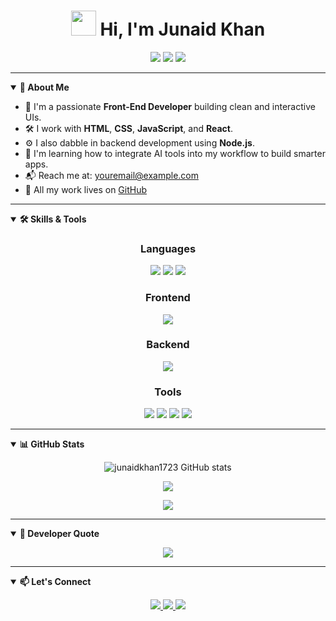 <h1 align="center">
  <img src="./assets/HelloWave.gif" height="40"/> Hi, I'm Junaid Khan
</h1>

<p align="center">
  <img src="https://img.shields.io/badge/Focus-Frontend%20Development-blueviolet?style=flat" />
  <img src="https://img.shields.io/badge/Tools-Git%2C%20VSCode%2C%20AI-orange?style=flat" />
  <img src="https://img.shields.io/badge/Stack-React%20%7C%20Node.js-yellowgreen?style=flat" />
</p>

---

<details open>
<summary><b>👋 About Me</b></summary>

<ul>
  <li>🌱 I'm a passionate <strong>Front-End Developer</strong> building clean and interactive UIs.</li>
  <li>🛠️ I work with <strong>HTML</strong>, <strong>CSS</strong>, <strong>JavaScript</strong>, and <strong>React</strong>.</li>
  <li>⚙️ I also dabble in backend development using <strong>Node.js</strong>.</li>
  <li>🧠 I'm learning how to integrate AI tools into my workflow to build smarter apps.</li>
  <li>📬 Reach me at: <a href="pathanjunaid7888@gmail.com">youremail@example.com</a></li>
  <li>📁 All my work lives on <a href="https://github.com/junaidkhan1723">GitHub</a></li>
</ul>
</details>

---

<details open>
<summary><b>🛠️ Skills & Tools</b></summary>

<h3 align="center">Languages</h3>
<p align="center">
  <img src="https://img.shields.io/badge/HTML5-E34F26?logo=html5&logoColor=white" />
  <img src="https://img.shields.io/badge/CSS3-1572B6?logo=css3&logoColor=white" />
  <img src="https://img.shields.io/badge/JavaScript-F7DF1E?logo=javascript&logoColor=black" />
</p>

<h3 align="center">Frontend</h3>
<p align="center">
  <img src="https://img.shields.io/badge/React-20232A?logo=react&logoColor=61DAFB" />
</p>

<h3 align="center">Backend</h3>
<p align="center">
  <img src="https://img.shields.io/badge/Node.js-339933?logo=nodedotjs&logoColor=white" />
</p>

<h3 align="center">Tools</h3>
<p align="center">
  <img src="https://img.shields.io/badge/VSCode-007ACC?logo=visualstudiocode&logoColor=white" />
  <img src="https://img.shields.io/badge/Git-F05032?logo=git&logoColor=white" />
  <img src="https://img.shields.io/badge/GitHub-181717?logo=github&logoColor=white" />
  <img src="https://img.shields.io/badge/AI%20Tools-%F0%9F%A4%96-informational" />
</p>
</details>

---

<details open>
<summary><b>📊 GitHub Stats</b></summary>

<p align="center">
  <img src="https://github-readme-stats.vercel.app/api?junaidkhan1723=junaidkhan1723&show_icons=true&theme=radical" alt="junaidkhan1723 GitHub stats" />
</p>

<p align="center">
  <img src="https://github-readme-streak-stats.herokuapp.com/?user=yourusername&theme=radical" />
</p>

<p align="center">
  <img src="https://github-readme-stats.vercel.app/api/top-langs/?username=yourusername&langs_count=10&theme=radical&layout=compact" />
</p>
</details>

---

<details open>
<summary><b>💬 Developer Quote</b></summary>

<p align="center">
  <img src="https://readme-typing-svg.demolab.com?font=Fira+Code&pause=1000&color=F7A41D&width=435&lines=Code+is+like+humor.+When+you+have+to+explain+it%2C+it%E2%80%99s+bad.;Front-end+is+not+just+design%2C+it's+architecture." />
</p>
</details>

---

<details open>
<summary><b>📫 Let's Connect</b></summary>

<p align="center">
  <a href="https://www.linkedin.com/in/yourlinkedin">
    <img src="https://img.shields.io/badge/LinkedIn-0A66C2?logo=linkedin&logoColor=white" />
  </a>
  <a href="https://x.com/yourhandle">
    <img src="https://img.shields.io/badge/X-black?logo=x&logoColor=white" />
  </a>
  <a href="mailto:youremail@example.com">
    <img src="https://img.shields.io/badge/Email-D14836?logo=gmail&logoColor=white" />
  </a>
</p>
</details>
